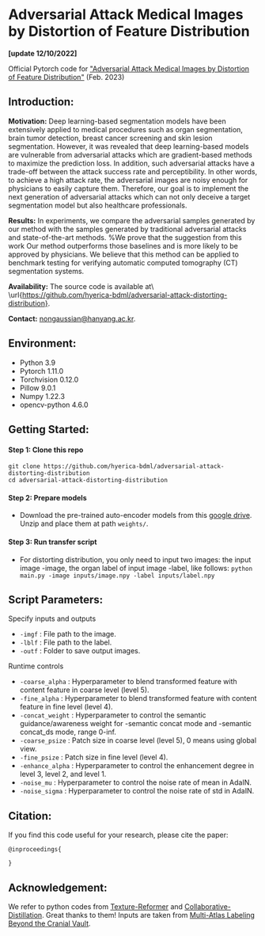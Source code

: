 # Adversarial Attack Medical Images by Distortion of Feature Distribution
**[update 12/10/2022]**

Official Pytorch code for ["Adversarial Attack Medical Images by Distortion of Feature Distribution"]() (Feb. 2023)

## Introduction:
**Motivation:** Deep learning-based segmentation models have been extensively applied to medical procedures such as organ segmentation, brain tumor detection, breast cancer screening and skin lesion segmentation. 
However, it was revealed that deep learning-based models are vulnerable from adversarial attacks which are gradient-based methods to maximize the prediction loss. 
In addition, such adversarial attacks have a trade-off between the attack success rate and perceptibility. 
In other words, to achieve a high attack rate, the adversarial images are noisy enough for physicians to easily capture them.
Therefore, our goal is to implement the next generation of adversarial attacks which can not only deceive a target segmentation model but also healthcare professionals.

**Results:** In experiments, we compare the adversarial samples generated by our method with the samples generated by traditional adversarial attacks and state-of-the-art methods. %We prove that the suggestion from this work
Our method outperforms those baselines and is more likely to be approved by physicians. We believe that this method can be applied to benchmark testing for verifying automatic computed tomography (CT) segmentation systems.

**Availability:** The source code is available at\\ \url{https://github.com/hyerica-bdml/adversarial-attack-distorting-distribution}.

**Contact:** nongaussian@hanyang.ac.kr.


## Environment:
- Python 3.9
- Pytorch 1.11.0
- Torchvision 0.12.0
- Pillow 9.0.1
- Numpy 1.22.3
- opencv-python 4.6.0

## Getting Started:
#### Step 1: Clone this repo

`git clone https://github.com/hyerica-bdml/adversarial-attack-distorting-distribution`  
`cd adversarial-attack-distorting-distribution`

#### Step 2: Prepare models

- Download the pre-trained auto-encoder models from this [google drive](). Unzip and place them at path `weights/`.

#### Step 3: Run transfer script

- For distorting distribution, you only need to input two images: the input image -image, the organ label of input image -label, like follows:
`python main.py -image inputs/image.npy -label inputs/label.npy`


## Script Parameters:
Specify inputs and outputs

- `-imgf` : File path to the image.
- `-lblf` : File path to the label.
- `-outf` : Folder to save output images.

Runtime controls

- `-coarse_alpha` : Hyperparameter to blend transformed feature with content feature in coarse level (level 5).
- `-fine_alpha` : Hyperparameter to blend transformed feature with content feature in fine level (level 4).
- `-concat_weight` : Hyperparameter to control the semantic guidance/awareness weight for -semantic concat mode and -semantic concat_ds mode, range 0-inf.
- `-coarse_psize` : Patch size in coarse level (level 5), 0 means using global view.
- `-fine_psize` : Patch size in fine level (level 4).
- `-enhance_alpha` : Hyperparameter to control the enhancement degree in level 3, level 2, and level 1.
- `-noise_mu` : Hyperparameter to control the noise rate of mean in AdaIN.
- `-noise_sigma` : Hyperparameter to control the noise rate of std in AdaIN.

## Citation:
If you find this code useful for your research, please cite the paper:
```
@inproceedings{

}
```

## Acknowledgement:
We refer to python codes from [Texture-Reformer](https://github.com/EndyWon/Texture-Reformer) and [Collaborative-Distillation](https://github.com/MingSun-Tse/Collaborative-Distillation). Great thanks to them!
Inputs are taken from [Multi-Atlas Labeling Beyond the Cranial Vault](https://www.synapse.org/#!Synapse:syn3193805/wiki/217789).
